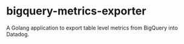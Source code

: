 # bigquery-metrics-exporter

A Golang application to export table level metrics from BigQuery into Datadog.
